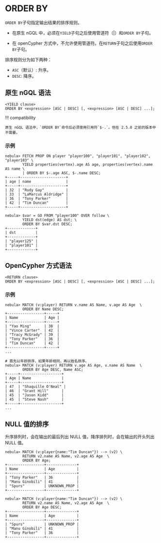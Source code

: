 # ORDER BY

`ORDER BY`子句指定输出结果的排序规则。

- 在原生 nGQL 中，必须在`YIELD`子句之后使用管道符（|）和`ORDER BY`子句。

- 在 openCypher 方式中，不允许使用管道符。在`RETURN`子句之后使用`ORDER BY`子句。

排序规则分为如下两种：

- `ASC`（默认）: 升序。
- `DESC`: 降序。

## 原生 nGQL 语法

```ngql
<YIELD clause>
ORDER BY <expression> [ASC | DESC] [, <expression> [ASC | DESC] ...];
```

!!! compatibility

    原生 nGQL 语法中，`ORDER BY`命令后必须使用引用符`$-.`。但在 2.5.0 之前的版本中不需要。

### 示例

```ngql
nebula> FETCH PROP ON player "player100", "player101", "player102", "player103" \
        YIELD properties(vertex).age AS age, properties(vertex).name AS name \
        | ORDER BY $-.age ASC, $-.name DESC;
+-----+---------------------+
| age | name                |
+-----+---------------------+
| 32  | "Rudy Gay"          |
| 33  | "LaMarcus Aldridge" |
| 36  | "Tony Parker"       |
| 42  | "Tim Duncan"        |
+-----+---------------------+

nebula> $var = GO FROM "player100" OVER follow \
        YIELD dst(edge) AS dst; \
        ORDER BY $var.dst DESC;
+-------------+
| dst         |
+-------------+
| "player125" |
| "player101" |
+-------------+
```

## OpenCypher 方式语法

```ngql
<RETURN clause>
ORDER BY <expression> [ASC | DESC] [, <expression> [ASC | DESC] ...];
```

### 示例

```ngql
nebula> MATCH (v:player) RETURN v.name AS Name, v.age AS Age  \
        ORDER BY Name DESC;
+-----------------+-----+
| Name            | Age |
+-----------------+-----+
| "Yao Ming"      | 38  |
| "Vince Carter"  | 42  |
| "Tracy McGrady" | 39  |
| "Tony Parker"   | 36  |
| "Tim Duncan"    | 42  |
+-----------------+-----+
...

# 首先以年龄排序，如果年龄相同，再以姓名排序。
nebula> MATCH (v:player) RETURN v.age AS Age, v.name AS Name  \
        ORDER BY Age DESC, Name ASC;
+-----+-------------------+
| Age | Name              |
+-----+-------------------+
| 47  | "Shaquille O'Neal" |
| 46  | "Grant Hill"      |
| 45  | "Jason Kidd"      |
| 45  | "Steve Nash"      |
+-----+-------------------+
...
```

## NULL 值的排序

升序排列时，会在输出的最后列出 NULL 值，降序排列时，会在输出的开头列出 NULL 值。

```ngql
nebula> MATCH (v:player{name:"Tim Duncan"}) --> (v2) \
        RETURN v2.name AS Name, v2.age AS Age  \
        ORDER BY Age;
+-----------------+--------------+
| Name            | Age          |
+-----------------+--------------+
| "Tony Parker"   | 36           |
| "Manu Ginobili" | 41           |
| "Spurs"         | UNKNOWN_PROP |
+-----------------+--------------+

nebula> MATCH (v:player{name:"Tim Duncan"}) --> (v2) \
        RETURN v2.name AS Name, v2.age AS Age  \
        ORDER BY Age DESC;
+-----------------+--------------+
| Name            | Age          |
+-----------------+--------------+
| "Spurs"         | UNKNOWN_PROP |
| "Manu Ginobili" | 41           |
| "Tony Parker"   | 36           |
+-----------------+--------------+
```
